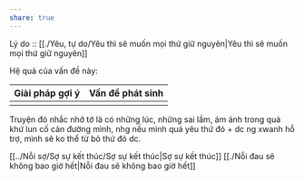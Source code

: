 ```yaml
---
share: true
---
```

Lý do :: [[./Yêu, tự do/Yêu thì sẽ muốn mọi thứ giữ nguyên|Yêu thì sẽ muốn mọi thứ giữ nguyên]]

Hệ quả của vấn đề này:


| Giải pháp gợi ý | Vấn đề phát sinh |
| --------------- | ---------------- |
|                 |                  |
Truyện đó nhắc nhở tớ là có những lúc, những sai lầm, ám ảnh trong quá khứ lun cố cản đường mình, nhg nếu mình quá yêu thứ đó + dc ng xwanh hỗ trợ, mình sẽ ko thể từ bỏ thứ đó dc.

[[../Nỗi sợ/Sợ sự kết thúc/Sợ sự kết thúc|Sợ sự kết thúc]] [[./Nỗi đau sẽ không bao giờ hết|Nỗi đau sẽ không bao giờ hết]]